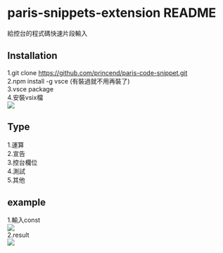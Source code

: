 # paris-snippets-extension README

給控台的程式碼快速片段輸入

## Installation
1.git clone https://github.com/princend/paris-code-snippet.git  </br>
2.npm install -g vsce (有裝過就不用再裝了)  </br>
3.vsce package  </br>
4.安裝vsix檔   </br>
<img src="https://i.imgur.com/JYBU7es.png">

## Type
1.運算  </br>
2.宣告  </br>
3.控台欄位  </br>
4.測試  </br>
5.其他  </br>

## example
1.輸入const   </br>
 <img src="https://i.imgur.com/pRq2on1.png">  </br>
2.result  </br>
 <img src="https://i.imgur.com/1H2S4AV.png">  </br>

